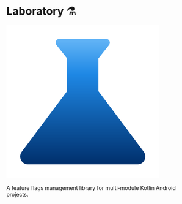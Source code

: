 # Laboratory ⚗️

![Laboratory](images/laboratory_logo.svg)

A feature flags management library for multi-module Kotlin Android projects.
